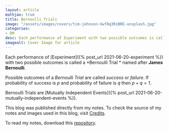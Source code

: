 ```yaml
---
layout: article
mathjax: true
title: Bernoulli Trials
image: "/assets/images/covers/tim-johnson-Vwf8q3RzBRE-unsplash.jpg"
categories:
- DM
desc: Each performance of Experiment with two possible outcomes is called a Bernoulli Trial  named after James Bernoulli. 
imagealt: Cover Image for article
---
```


Each performance of [Experiment]({% post_url 2021-06-20-experiment %}) with two possible outcomes is called a *Bernoulli Trial * named after <b>James Bernoulli</b>.

Possible outcomes of a *Bernoulli Trial* are called *success* or *failure*.
If probability of success is $p$ and probability of failure is $q$ then $p+q=1$.

































































































































































































































































































































































































Bernoulli Trials are [Mutually Independent Events]({% post_url 2021-06-20-mutually-independent-events %}).

This blog was published directly from my notes.
To check the source of my notes and images used in this blog, visit <a href="/credits.html" target="_blank">Credits</a>.

To read my notes, download this <a href="https://github.com/bovem/CS" target="blank">repository</a>.